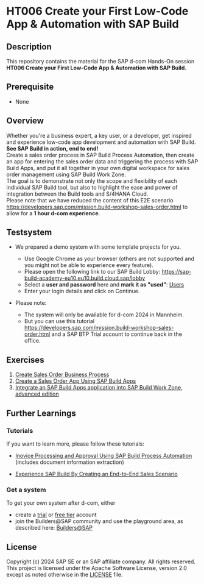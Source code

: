 # HT006 Create your First Low-Code App & Automation with SAP Build

## Description

This repository contains the material for the SAP d-com Hands-On session **HT006 Create your First Low-Code App & Automation with SAP Build.** 

## Prerequisite

- None

## Overview

Whether you're a business expert, a key user, or a developer, get inspired and experience low-code app development and automation with SAP Build.   
**See SAP Build in action, end to end!**  
Create a sales order process in SAP Build Process Automation, then create an app for entering the sales order data and triggering the process with SAP Build Apps, and put it all together in your own digital workspace for sales order management using SAP Build Work Zone.  
The goal is to demonstrate not only the scope and flexibility of each individual SAP Build tool, but also to highlight the ease and power of integration between the Build tools and S/4HANA Cloud.  
Please note that we have reduced the content of this E2E scenario https://developers.sap.com/mission.build-workshop-sales-order.html to allow for a **1 hour d-com experience**.  

## Testsystem
- We prepared a demo system with some template projects for you.
  - Use Google Chrome as your browser (others are not supported and you might not be able to experience every feature).
  - Please open the following link to our SAP Build Lobby: https://sap-build-academy-eu10.eu10.build.cloud.sap/lobby
  - Select a **user and password** here and **mark it as "used"**: [Users](https://sap-my.sharepoint.com/:x:/p/beatrice_pasch/EU3WyaAV-vBCmIbdoe_5kfcBiim6Sq5LnrO6pTr21zG1YA?e=3I80kO)
  - Enter your login details and click on Continue.  
  
- Please note: 
  - The system will only be available for d-com 2024 in Mannheim.
  - But you can use this tutorial https://developers.sap.com/mission.build-workshop-sales-order.html and a SAP BTP Trial account to continue back in the office.
  
## Exercises

1. [Create Sales Order Business Process](exercises/ex0/README.md)
2. [Create a Sales Order App Using SAP Build Apps](exercises/ex1/README.md)
3. [Integrate an SAP Build Apps application into SAP Build Work Zone, advanced edition](exercises/ex2/README.md)
  
<!-- />
Comments
<!-->

## Further Learnings
  
### Tutorials
If you want to learn more, please follow these tutorials:

<!--
- [Boost your Business Process with Automation, Decision and Process Visibility](https://developers.sap.com/mission.sap-process-automation-boost.html) (builds upon the tutorial you are doing here at d-com)  
-->
- [Inovice Processing and Approval Using SAP Build Process Automation](https://developers.sap.com/mission.invoice-processing-approval-spa.html) (includes document information extraction)  

- [Experience SAP Build By Creating an End-to-End Sales Scenario](https://developers.sap.com/mission.build-workshop-sales-order.html)  
  
### Get a system
To get your own system after d-com, either
- create a [trial](https://blogs.sap.com/2022/09/09/sap-process-automation-now-available-in-your-trail-account/) or [free tier](https://developers.sap.com/tutorials/spa-subscribe-booster.html) account
- join the Builders@SAP community and use the playground area, as described here: [Builders@SAP](https://workzone.one.int.sap/site#workzone-viewAll?sap-app-origin-hint=&/groups/P56nCWteoKM9wtQD5gEWqS/overview_page/sFWEhdqb2CHnYq1pSOrBZP)

  
## License

Copyright (c) 2024 SAP SE or an SAP affiliate company. All rights reserved. This project is licensed under the Apache Software License, version 2.0 except as noted otherwise in the [LICENSE](LICENSES/Apache-2.0.txt) file.
